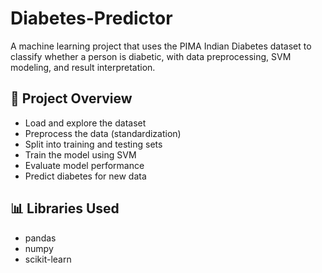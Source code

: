 # Diabetes-Predictor
A machine learning project that uses the PIMA Indian Diabetes dataset to classify whether a person is diabetic, with data preprocessing, SVM modeling, and result interpretation.

## 📂 Project Overview

- Load and explore the dataset
- Preprocess the data (standardization)
- Split into training and testing sets
- Train the model using SVM
- Evaluate model performance
- Predict diabetes for new data

## 📊 Libraries Used

- pandas
- numpy
- scikit-learn

